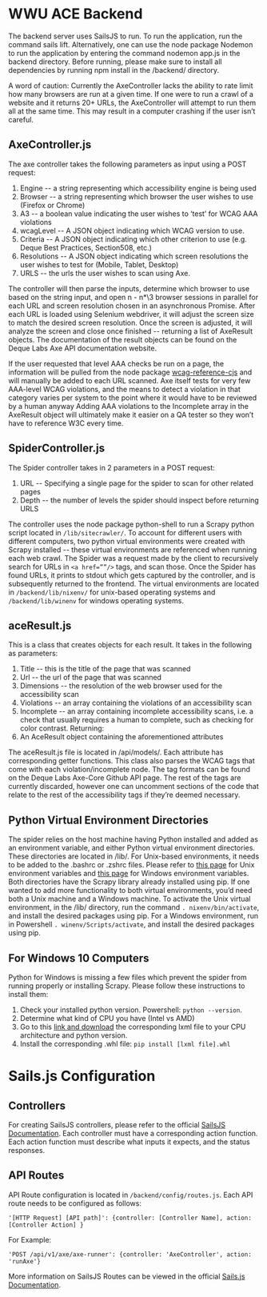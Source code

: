 # WWU ACE Backend

The backend server uses SailsJS to run. To run the application, run the command sails lift. Alternatively, one can use the node package Nodemon to run the application by entering the command nodemon app.js in the backend directory. Before running, please make sure to install all dependencies by running npm install in the /backend/ directory.

A word of caution: Currently the AxeController lacks the ability to rate limit how many browsers are run at a given time. If one were to run a crawl of a website and it returns 20+ URLs, the AxeController will attempt to run them all at the same time. This may result in a computer crashing if the user isn’t careful.


## AxeController.js

The axe controller takes the following parameters as input using a POST request:
1. Engine -- a string representing which accessibility engine is being used
2. Browser -- a string representing which browser the user wishes to use (Firefox or Chrome)
3. A3 -- a boolean value indicating the user wishes to ‘test’ for WCAG AAA violations
4. wcagLevel -- A JSON object indicating which WCAG version to use. 
5. Criteria -- A JSON object indicating which other criterion to use (e.g. Deque Best Practices, Section508, etc.)
6. Resolutions -- A JSON object indicating which screen resolutions the user wishes to test for (Mobile, Tablet, Desktop)
7. URLS -- the urls the user wishes to scan using Axe.

The controller will then parse the inputs, determine which browser to use based on the string input, and open n - n*\3 browser sessions in parallel for each URL and screen resolution chosen in an asynchronous Promise. After each URL is loaded using Selenium webdriver, it will adjust the screen size to match the desired screen resolution. Once the screen is adjusted, it will analyze the screen and close once finished -- returning a list of AxeResult objects. The documentation of the result objects can be found on the Deque Labs Axe API documentation website. 

If the user requested that level AAA checks be run on a page, the information will be pulled from the node package [wcag-reference-cjs](https://www.npmjs.com/package/wcag-reference-cjs) and will manually be added to each URL scanned. Axe itself tests for very few AAA-level WCAG violations, and the means to detect a violation in that category varies per system to the point where it would have to be reviewed by a human anyway Adding AAA violations to the Incomplete array in the AxeResult object will ultimately make it easier on a QA tester so they won’t have to reference W3C every time.

## SpiderController.js

The Spider controller takes in 2 parameters in a POST request:
1. URL -- Specifying a single page for the spider to scan for other related pages
2. Depth -- the number of levels the spider should inspect before returning URLS


The controller uses the node package python-shell to run a Scrapy python script located in `/lib/sitecrawler/`. To account for different users with different computers, two python virtual environments were created with Scrapy installed -- these virtual environments are referenced when running each web crawl. The Spider was a request made by the client to recursively search for URLs in `<a href=””/>` tags, and scan those. Once the Spider has found URLs, it prints to stdout which gets captured by the controller, and is subsequently returned to the frontend. The virtual environments are located in `/backend/lib/nixenv/` for unix-based operating systems and `/backend/lib/winenv` for windows operating systems.


## aceResult.js

This is a class that creates objects for each result. It takes in the following as parameters:
1. Title -- this is the title of the page that was scanned
2. Url -- the url of the page that was scanned
3. Dimensions -- the resolution of the web browser used for the accessibility scan
4. Violations -- an array containing the violations of an accessibility scan
5. Incomplete -- an array containing incomplete accessibility scans, i.e. a check that usually requires a human to complete, such as checking for color contrast.
Returning:
1. An AceResult object containing the aforementioned attributes


The aceResult.js file is located in /api/models/. Each attribute has corresponding getter functions. This class also parses the WCAG tags that come with each violation/incomplete node. The tag formats can be found on the Deque Labs Axe-Core Github API page. The rest of the tags are currently discarded, however one can uncomment sections of the code that relate to the rest of the accessibility tags if they’re deemed necessary.

## Python Virtual Environment Directories
The spider relies on the host machine having Python installed and added as an environment variable, and either Python virtual environment directories. These directories are located in /lib/.  For Unix-based environments, it needs to be added to the .bashrc or .zshrc files. Please refer to [this page](https://linuxize.com/post/how-to-set-and-list-environment-variables-in-linux/) for Unix environment variables and [this page](https://docs.oracle.com/en/database/oracle/machine-learning/oml4r/1.5.1/oread/creating-and-modifying-environment-variables-on-windows.html#GUID-DD6F9982-60D5-48F6-8270-A27EC53807D0) for Windows environment variables. Both directories have the Scrapy library already installed using pip.
If one wanted to add more functionality to both virtual environments, you’d need both a Unix machine and a Windows machine. To activate the Unix virtual environment, in the /lib/ directory, run the command `. nixenv/bin/activate`, and install the desired packages using pip. For a Windows environment, run in Powershell `. winenv/Scripts/activate`, and install the desired packages using pip. 


## For Windows 10 Computers

 Python for Windows is missing a few files which prevent the spider from running properly or installing Scrapy. Please follow these instructions to install them:
1. Check your installed python version. Powershell: `python --version`.
2. Determine what kind of CPU you have (Intel vs AMD)
3. Go to this [link and download](https://www.lfd.uci.edu/~gohlke/pythonlibs/#lxml) the corresponding lxml file to your CPU architecture and python version.
4. Install the corresponding .whl file: `pip install [lxml file].whl`

# Sails.js Configuration

## Controllers

For creating SailsJS controllers, please refer to the official [SailsJS Documentation](https://sailsjs.com/documentation/concepts/actions-and-controllers). Each controller must have a corresponding action function. Each action function must describe what inputs it expects, and the status responses.

## API Routes

API Route configuration is located in `/backend/config/routes.js`. Each API route needs to be configured as follows:

    '[HTTP Request] [API path]': {controller: [Controller Name], action: [Controller Action] }
    
For Example: 

    'POST /api/v1/axe/axe-runner': {controller: 'AxeController', action: 'runAxe'}
    
More information on SailsJS Routes can be viewed in the official [Sails.js Documentation](https://sailsjs.com/documentation/concepts/routes). 

